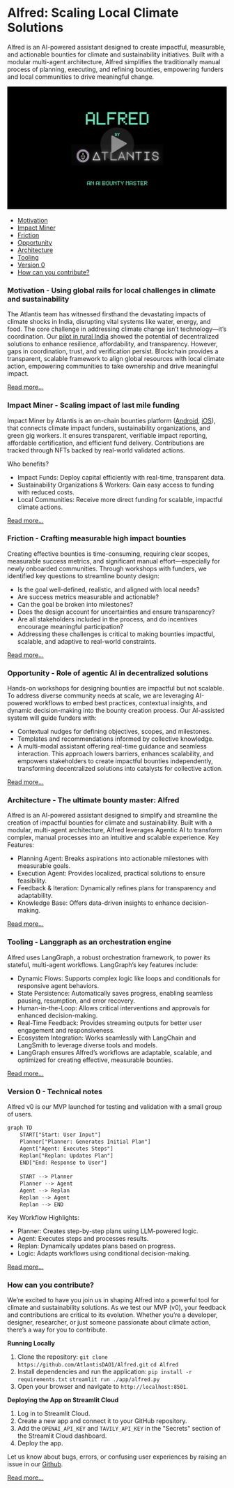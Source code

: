 # Alfred: Scaling Local Climate Solutions
Alfred is an AI-powered assistant designed to create impactful, measurable, and actionable bounties for climate and sustainability initiatives. Built with a modular multi-agent architecture, Alfred simplifies the traditionally manual process of planning, executing, and refining bounties, empowering funders and local communities to drive meaningful change.

[![](https://github.com/AtlantisDAO1/Alfred/blob/main/docs/images/video.png)](https://www.canva.com/design/DAGYZUM2Kfg/l8fzQnn5NRM6sJ5HgfwVOA/watch?utm_content=DAGYZUM2Kfg&utm_campaign=designshare&utm_medium=link&utm_source=editor)


- [Motivation](#motivation---using-global-rails-for-local-challenges-in-climate-and-sustainability)
- [Impact Miner](#impact-miner---scaling-impact-of-last-mile-funding)
- [Friction](#friction---crafting-measurable-high-impact-bounties)
- [Opportunity](#opportunity---role-of-agentic-ai-in-decentralized-solutions)
- [Architecture](#architecture---the-ultimate-bounty-master-alfred)
- [Tooling](#tooling---langgraph-as-an-orchestration-engine)
- [Version 0](#version-0---technical-notes)
- [How can you contribute?](#how-can-you-contribute)

### Motivation - Using global rails for local challenges in climate and sustainability
The Atlantis team has witnessed firsthand the devastating impacts of climate shocks in India, disrupting vital systems like water, energy, and food. The core challenge in addressing climate change isn’t technology—it’s coordination. Our [pilot in rural India](https://medium.com/mercy-corps-social-venture-fund/pilot-insights-improving-clean-water-access-via-decentralized-web3-networks-c9f3931f2050) showed the potential of decentralized solutions to enhance resilience, affordability, and transparency. However, gaps in coordination, trust, and verification persist. Blockchain provides a transparent, scalable framework to align global resources with local climate action, empowering communities to take ownership and drive meaningful impact.

[Read more...](./docs/1%20-%20motivation.md)

### Impact Miner - Scaling impact of last mile funding
Impact Miner by Atlantis is an on-chain bounties platform ([Android](https://play.google.com/store/apps/details?id=com.company.atlantis&hl=en_IN&pli=1), [iOS](https://apps.apple.com/in/app/impact-miner/id6448894610)), that connects climate impact funders, sustainability organizations, and green gig workers. It ensures transparent, verifiable impact reporting, affordable certification, and efficient fund delivery. Contributions are tracked through NFTs backed by real-world validated actions.

Who benefits?
- Impact Funds: Deploy capital efficiently with real-time, transparent data.
- Sustainability Organizations & Workers: Gain easy access to funding with reduced costs.
- Local Communities: Receive more direct funding for scalable, impactful climate actions.

[Read more...](./docs/2%20-%20impact-miner.md)

### Friction - Crafting measurable high impact bounties
Creating effective bounties is time-consuming, requiring clear scopes, measurable success metrics, and significant manual effort—especially for newly onboarded communities. Through workshops with funders, we identified key questions to streamline bounty design:
- Is the goal well-defined, realistic, and aligned with local needs?
- Are success metrics measurable and actionable?
- Can the goal be broken into milestones?
- Does the design account for uncertainties and ensure transparency?
- Are all stakeholders included in the process, and do incentives encourage meaningful participation?
- Addressing these challenges is critical to making bounties impactful, scalable, and adaptive to real-world constraints.

[Read more...](./docs/3%20-%20friction.md)

### Opportunity - Role of agentic AI in decentralized solutions
Hands-on workshops for designing bounties are impactful but not scalable. To address diverse community needs at scale, we are leveraging AI-powered workflows to embed best practices, contextual insights, and dynamic decision-making into the bounty creation process.
Our AI-assisted system will guide funders with:
- Contextual nudges for defining objectives, scopes, and milestones.
- Templates and recommendations informed by collective knowledge.
- A multi-modal assistant offering real-time guidance and seamless interaction.
This approach lowers barriers, enhances scalability, and empowers stakeholders to create impactful bounties independently, transforming decentralized solutions into catalysts for collective action.

[Read more...](./docs/4%20-%20opportunity.md)

### Architecture - The ultimate bounty master: Alfred
Alfred is an AI-powered assistant designed to simplify and streamline the creation of impactful bounties for climate and sustainability. Built with a modular, multi-agent architecture, Alfred leverages Agentic AI to transform complex, manual processes into an intuitive and scalable experience.
Key Features:
- Planning Agent: Breaks aspirations into actionable milestones with measurable goals.
- Execution Agent: Provides localized, practical solutions to ensure feasibility.
- Feedback & Iteration: Dynamically refines plans for transparency and adaptability.
- Knowledge Base: Offers data-driven insights to enhance decision-making.
  
[Read more...](./docs/5%20-%20architecture.md)

### Tooling - Langgraph as an orchestration engine
Alfred uses LangGraph, a robust orchestration framework, to power its stateful, multi-agent workflows. LangGraph’s key features include:
- Dynamic Flows: Supports complex logic like loops and conditionals for responsive agent behaviors.
- State Persistence: Automatically saves progress, enabling seamless pausing, resumption, and error recovery.
- Human-in-the-Loop: Allows critical interventions and approvals for enhanced decision-making.
- Real-Time Feedback: Provides streaming outputs for better user engagement and responsiveness.
- Ecosystem Integration: Works seamlessly with LangChain and LangSmith to leverage diverse tools and models.
- LangGraph ensures Alfred’s workflows are adaptable, scalable, and optimized for creating effective, measurable bounties.

[Read more...](./docs/6%20-%20tooling.md)

### Version 0 - Technical notes
Alfred v0 is our MVP launched for testing and validation with a small group of users.

```mermaid
graph TD
    START["Start: User Input"]
    Planner["Planner: Generates Initial Plan"]
    Agent["Agent: Executes Steps"]
    Replan["Replan: Updates Plan"]
    END["End: Response to User"]

    START --> Planner
    Planner --> Agent
    Agent --> Replan
    Replan --> Agent
    Replan --> END
```
Key Workflow Highlights:

- Planner: Creates step-by-step plans using LLM-powered logic.
- Agent: Executes steps and processes results.
- Replan: Dynamically updates plans based on progress.
- Logic: Adapts workflows using conditional decision-making.

[Read more...](./docs/7%20-%20version0.md)

### How can you contribute?
We’re excited to have you join us in shaping Alfred into a powerful tool for climate and sustainability solutions. As we test our MVP (v0), your feedback and contributions are critical to its evolution. Whether you’re a developer, designer, researcher, or just someone passionate about climate action, there’s a way for you to contribute.

**Running Locally**
1. Clone the repository:
    `git clone https://github.com/AtlantisDAO1/Alfred.git` 
    `cd Alfred`
2. Install dependencies and run the application:
     `pip install -r requirements.txt`
     `streamlit run ./app/alfred.py`
4. Open your browser and navigate to `http://localhost:8501`.

**Deploying the App on Streamlit Cloud**
1. Log in to Streamlit Cloud.
2. Create a new app and connect it to your GitHub repository.
3. Add the `OPENAI_API_KEY` and `TAVILY_API_KEY` in the "Secrets" section of the Streamlit Cloud dashboard.
4. Deploy the app.

Let us know about bugs, errors, or confusing user experiences by raising an issue in our [Github](https://github.com/AtlantisDAO1/Alfred/issues).

[Read more...](./docs/8%20-%20contribute.md)

